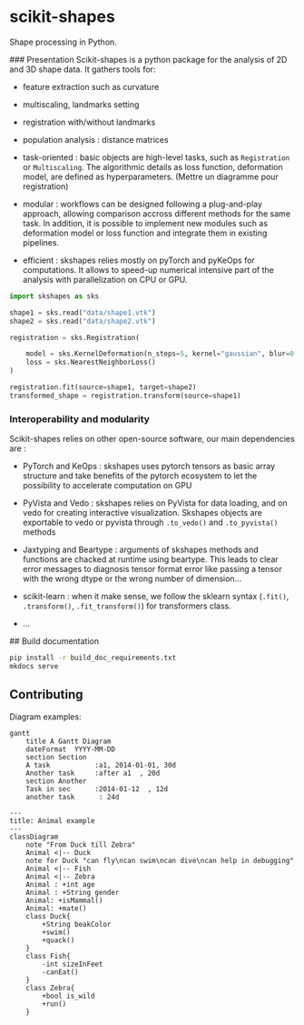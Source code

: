 # scikit-shapes
Shape processing in Python.

### Presentation
Scikit-shapes is a python package for the analysis of 2D and 3D shape data. It gathers tools for:

- feature extraction such as curvature
- multiscaling, landmarks setting
- registration with/without landmarks
- population analysis : distance matrices




- task-oriented : basic objects are high-level tasks, such as `Registration` or `Multiscaling`. The algorithmic details as loss function, deformation model, are defined as hyperparameters. (Mettre un diagramme pour registration)

- modular : workflows can be designed following a plug-and-play approach, allowing comparison accross different methods for the same task. In addition, it is possible to implement new modules such as deformation model or loss function and integrate them in existing pipelines.

- efficient : skshapes relies mostly on pyTorch and pyKeOps for computations. It allows to speed-up numerical intensive part of the analysis with parallelization on CPU or GPU.

```python
import skshapes as sks

shape1 = sks.read("data/shape1.vtk")
shape2 = sks.read("data/shape2.vtk")

registration = sks.Registration(

    model = sks.KernelDeformation(n_steps=5, kernel="gaussian", blur=0.5)
    loss = sks.NearestNeighborLoss()
)

registration.fit(source=shape1, target=shape2)
transformed_shape = registration.transform(source=shape1)

```


### Interoperability and modularity

Scikit-shapes relies on other open-source software, our main dependencies are :
- PyTorch and KeOps : skshapes uses pytorch tensors as basic array structure and take benefits of the pytorch ecosystem to let the possibility to accelerate computation on GPU
- PyVista and Vedo : skshapes relies on PyVista for data loading, and on vedo for creating interactive visualization. Skshapes objects are exportable to vedo or pyvista through `.to_vedo()` and `.to_pyvista()` methods
- Jaxtyping and Beartype : arguments of skshapes methods and functions are chacked at runtime using beartype. This leads to clear error messages to diagnosis tensor format error like passing a tensor with the wrong dtype or the wrong number of dimension...

- scikit-learn : when it make sense, we follow the sklearn syntax (`.fit()`, `.transform()`, `.fit_transform()`) for transformers class.
- ...

## Build documentation

```bash
pip install -r build_doc_requirements.txt
mkdocs serve
```

## Contributing


Diagram examples:

```mermaid
gantt
    title A Gantt Diagram
    dateFormat  YYYY-MM-DD
    section Section
    A task           :a1, 2014-01-01, 30d
    Another task     :after a1  , 20d
    section Another
    Task in sec      :2014-01-12  , 12d
    another task      : 24d
```

```mermaid
---
title: Animal example
---
classDiagram
    note "From Duck till Zebra"
    Animal <|-- Duck
    note for Duck "can fly\ncan swim\ncan dive\ncan help in debugging"
    Animal <|-- Fish
    Animal <|-- Zebra
    Animal : +int age
    Animal : +String gender
    Animal: +isMammal()
    Animal: +mate()
    class Duck{
        +String beakColor
        +swim()
        +quack()
    }
    class Fish{
        -int sizeInFeet
        -canEat()
    }
    class Zebra{
        +bool is_wild
        +run()
    }
```